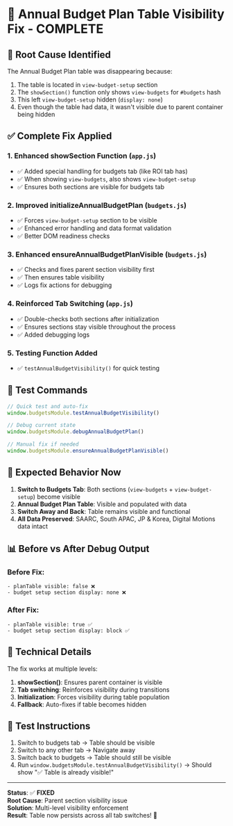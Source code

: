 # 🔧 Annual Budget Plan Table Visibility Fix - COMPLETE

## 🐛 **Root Cause Identified**
The Annual Budget Plan table was disappearing because:
1. The table is located in `view-budget-setup` section
2. The `showSection()` function only shows `view-budgets` for `#budgets` hash
3. This left `view-budget-setup` hidden (`display: none`)
4. Even though the table had data, it wasn't visible due to parent container being hidden

## ✅ **Complete Fix Applied**

### 1. **Enhanced showSection Function** (`app.js`)
- ✅ Added special handling for budgets tab (like ROI tab has)
- ✅ When showing `view-budgets`, also shows `view-budget-setup`
- ✅ Ensures both sections are visible for budgets tab

### 2. **Improved initializeAnnualBudgetPlan** (`budgets.js`)
- ✅ Forces `view-budget-setup` section to be visible
- ✅ Enhanced error handling and data format validation
- ✅ Better DOM readiness checks

### 3. **Enhanced ensureAnnualBudgetPlanVisible** (`budgets.js`)
- ✅ Checks and fixes parent section visibility first
- ✅ Then ensures table visibility
- ✅ Logs fix actions for debugging

### 4. **Reinforced Tab Switching** (`app.js`)
- ✅ Double-checks both sections after initialization
- ✅ Ensures sections stay visible throughout the process
- ✅ Added debugging logs

### 5. **Testing Function Added**
- ✅ `testAnnualBudgetVisibility()` for quick testing

## 🧪 **Test Commands**

```javascript
// Quick test and auto-fix
window.budgetsModule.testAnnualBudgetVisibility()

// Debug current state
window.budgetsModule.debugAnnualBudgetPlan()

// Manual fix if needed
window.budgetsModule.ensureAnnualBudgetPlanVisible()
```

## 🎯 **Expected Behavior Now**

1. **Switch to Budgets Tab**: Both sections (`view-budgets` + `view-budget-setup`) become visible
2. **Annual Budget Plan Table**: Visible and populated with data
3. **Switch Away and Back**: Table remains visible and functional
4. **All Data Preserved**: SAARC, South APAC, JP & Korea, Digital Motions data intact

## 📊 **Before vs After Debug Output**

### Before Fix:
```
- planTable visible: false ❌
- budget setup section display: none ❌
```

### After Fix:
```
- planTable visible: true ✅
- budget setup section display: block ✅
```

## 🔧 **Technical Details**

The fix works at multiple levels:
1. **showSection()**: Ensures parent container is visible
2. **Tab switching**: Reinforces visibility during transitions  
3. **Initialization**: Forces visibility during table population
4. **Fallback**: Auto-fixes if table becomes hidden

## 🚀 **Test Instructions**

1. Switch to budgets tab → Table should be visible
2. Switch to any other tab → Navigate away
3. Switch back to budgets → Table should still be visible
4. Run `window.budgetsModule.testAnnualBudgetVisibility()` → Should show "✅ Table is already visible!"

---

**Status**: ✅ **FIXED**  
**Root Cause**: Parent section visibility issue  
**Solution**: Multi-level visibility enforcement  
**Result**: Table now persists across all tab switches! 🎉
